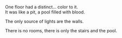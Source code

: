One floor had a distinct... color to it.  
It was like a pit, a pool filled with blood.

The only source of lights are the walls.  

There is no rooms, there is only the stairs and the pool.
